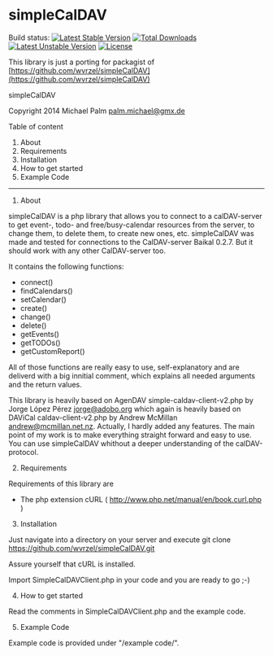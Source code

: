 # simpleCalDAV

Build status: [![Latest Stable Version](https://poser.pugx.org/thecsea/simple-caldav-client/v/stable)](https://packagist.org/packages/thecsea/simple-caldav-client) [![Total Downloads](https://poser.pugx.org/thecsea/simple-caldav-client/downloads)](https://packagist.org/packages/thecsea/simple-caldav-client) [![Latest Unstable Version](https://poser.pugx.org/thecsea/simple-caldav-client/v/unstable)](https://packagist.org/packages/thecsea/simple-caldav-client) [![License](https://poser.pugx.org/thecsea/simple-caldav-client/license)](https://packagist.org/packages/thecsea/simple-caldav-client)

This library is just a porting for packagist of [https://github.com/wvrzel/simpleCalDAV](https://github.com/wvrzel/simpleCalDAV)

simpleCalDAV

Copyright 2014 Michael Palm <palm.michael@gmx.de>

Table of content

1. About
1. Requirements
1. Installation
1. How to get started
1. Example Code

------------------------

1) About

simpleCalDAV is a php library that allows you to connect to a calDAV-server to get event-, todo- and free/busy-calendar resources from the server, to change them, to delete them, to create new ones, etc.
simpleCalDAV was made and tested for connections to the CalDAV-server Baikal 0.2.7. But it should work with any other CalDAV-server too.

It contains the following functions:
  - connect()
  - findCalendars()
  - setCalendar()
  - create()
  - change()
  - delete()
  - getEvents()
  - getTODOs()
  - getCustomReport()

All of those functions are really easy to use, self-explanatory and are deliverd with a big innitial comment, which explains all needed arguments and the return values.

This library is heavily based on AgenDAV simple-caldav-client-v2.php by Jorge López Pérez <jorge@adobo.org> which again is heavily based on DAViCal caldav-client-v2.php by Andrew McMillan <andrew@mcmillan.net.nz>.
Actually, I hardly added any features. The main point of my work is to make everything straight forward and easy to use. You can use simpleCalDAV whithout a deeper understanding of the calDAV-protocol.


2) Requirements

Requirements of this library are
  - The php extension cURL ( http://www.php.net/manual/en/book.curl.php )


3) Installation

Just navigate into a directory on your server and execute
git clone https://github.com/wvrzel/simpleCalDAV.git

Assure yourself that cURL is installed.

Import SimpleCalDAVClient.php in your code and you are ready to go ;-)


4) How to get started

Read the comments in SimpleCalDAVClient.php and the example code.


5) Example Code

Example code is provided under "/example code/".

